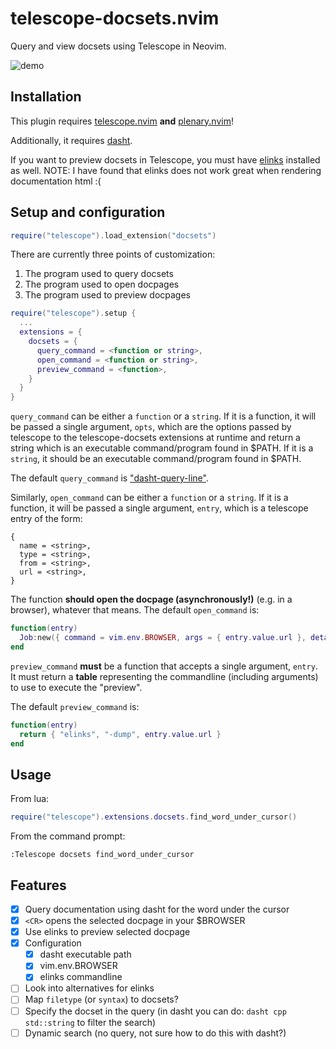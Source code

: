 # telescope-docsets.nvim

Query and view docsets using Telescope in Neovim.

![demo](https://user-images.githubusercontent.com/11872440/163632377-b5856a1e-4de8-4740-b3ff-a85ff8dc5fdd.gif)

## Installation

This plugin requires [telescope.nvim][telescope] **and** [plenary.nvim][plenary]!

Additionally, it requires [dasht][dasht].

If you want to preview docsets in Telescope, you must have [elinks][elinks] installed as well.
NOTE: I have found that elinks does not work great when rendering documentation html :(

## Setup and configuration

```lua
require("telescope").load_extension("docsets")
```

There are currently three points of customization:

1. The program used to query docsets
2. The program used to open docpages
3. The program used to preview docpages

```lua
require("telescope").setup {
  ...
  extensions = {
    docsets = {
      query_command = <function or string>,
      open_command = <function or string>,
      preview_command = <function>,
    }
  }
}
```

`query_command` can be either a `function` or a `string`. If it is a function, it will be passed a
single argument, `opts`, which are the options passed by telescope to the telescope-docsets
extensions at runtime and return a string which is an executable command/program found in $PATH.
If it is a `string`, it should be an executable command/program found in $PATH.

The default `query_command` is ["dasht-query-line"](https://sunaku.github.io/dasht/man/man1/dasht-query-line.1.html).

Similarly, `open_command` can be either a `function` or a `string`. If it is a function, it will be
passed a single argument, `entry`, which is a telescope entry of the form:

```
{
  name = <string>,
  type = <string>,
  from = <string>,
  url = <string>,
}
```

The function **should open the docpage (asynchronously!)** (e.g. in a browser), whatever that means.
The default `open_command` is:

```lua
function(entry)
  Job:new({ command = vim.env.BROWSER, args = { entry.value.url }, detached = true }):start()
end
```

`preview_command` **must** be a function that accepts a single argument, `entry`. It must return a
**table** representing the commandline (including arguments) to use to execute the "preview".

The default `preview_command` is:

```lua
function(entry)
  return { "elinks", "-dump", entry.value.url }
end
```

## Usage

From lua:

```lua
require("telescope").extensions.docsets.find_word_under_cursor()
```

From the command prompt:

```vim
:Telescope docsets find_word_under_cursor
```

## Features

- [x] Query documentation using dasht for the word under the cursor
- [x] `<CR>` opens the selected docpage in your $BROWSER
- [x] Use elinks to preview selected docpage
- [x] Configuration
  - [x] dasht executable path
  - [x] vim.env.BROWSER
  - [x] elinks commandline
- [ ] Look into alternatives for elinks
- [ ] Map `filetype` (or `syntax`) to docsets?
- [ ] Specify the docset in the query (in dasht you can do: `dasht cpp std::string` to filter the search)
- [ ] Dynamic search (no query, not sure how to do this with dasht?)

[telescope]: https://github.com/nvim-telescope/telescope.nvim
[plenary]: https://github.com/nvim-lua/plenary.nvim
[dasht]: https://github.com/sunaku/dasht
[elinks]: https://github.com/rkd77/elinks

